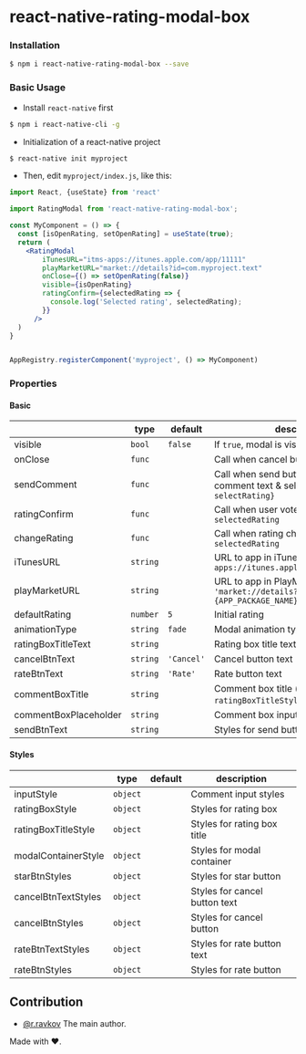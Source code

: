 # react-native-rating-modal-box

### Installation

```bash
$ npm i react-native-rating-modal-box --save
```

### Basic Usage

- Install `react-native` first

```bash
$ npm i react-native-cli -g
```

- Initialization of a react-native project

```bash
$ react-native init myproject
```

- Then, edit `myproject/index.js`, like this:

```jsx
import React, {useState} from 'react'

import RatingModal from 'react-native-rating-modal-box';

const MyComponent = () => {
  const [isOpenRating, setOpenRating] = useState(true);
  return (
    <RatingModal
        iTunesURL="itms-apps://itunes.apple.com/app/11111"
        playMarketURL="market://details?id=com.myproject.text"
        onClose={() => setOpenRating(false)}
        visible={isOpenRating}
        ratingConfirm={selectedRating => {
          console.log('Selected rating', selectedRating);
        }}
      />
  )
}


AppRegistry.registerComponent('myproject', () => MyComponent)
```

### Properties

#### Basic

|                |type    |default                      |description                         |
|----------------|--------------|-----------------|-----------------------------|
|visible|`bool`           | `false` |If `true`, modal is visible             | 
|onClose|`func`           |  |Call when cancel button pressed            | 
|sendComment|`func`           |  |Call when send button pressed, return comment text & select rating `{text, selectRating}`| 
|ratingConfirm|`func`           |  |Call when user voted, return `selectedRating`           | 
|changeRating|`func`           |  |Call when rating changed, return `selectedRating`           | 
|iTunesURL|`string`           |  |URL to app in iTunes `'itms-apps://itunes.apple.com/app/{APP_ID}'`           | 
|playMarketURL|`string`           |  |URL to app in PlayMarket `'market://details?id={APP_PACKAGE_NAME}'`           | 
|defaultRating|`number`           | `5` |Initial rating         | 
|animationType|`string`           | `fade` |Modal animation type        |  
|ratingBoxTitleText|`string`           |  |Rating box title text       |
|cancelBtnText|`string`           |`'Cancel'` |Cancel button text      |
|rateBtnText|`string`           |`'Rate'` |Rate button text      |
|commentBoxTitle|`string`           |  |Comment box title (style props === `ratingBoxTitleStyle`)  |
|commentBoxPlaceholder|`string`           |  |Comment box input placeholder  |
|sendBtnText|`string`           |  |Styles for send button  |


#### Styles

|                |type    |default                      |description                         |
|----------------|--------------|-----------------|-----------------------------|
|inputStyle|`object`           |  |Comment input styles  |
|ratingBoxStyle|`object`           |  |Styles for rating box        | 
|ratingBoxTitleStyle|`object`           |  |Styles for rating box title       |
|modalContainerStyle|`object`           |  |Styles for modal container      |
|starBtnStyles|`object`           |  |Styles for star button      |
|cancelBtnTextStyles|`object`           |  |Styles for cancel button text  |
|cancelBtnStyles|`object`           |  |Styles for cancel button  |
|rateBtnTextStyles|`object`           |  |Styles for rate button text  |
|rateBtnStyles|`object`           |  |Styles for rate button  |


## Contribution

- [@r.ravkov](mailto:r.ravkov@tapston.com) The main author.

Made with ♥.
